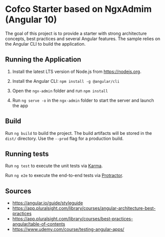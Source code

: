 # Cofco Starter based on NgxAdmim (Angular 10)

The goal of this project is to provide a starter with strong architecture concepts, best practices and several Angular features. The sample relies on the Angular CLI to build the application. 

## Running the Application

1. Install the latest LTS version of Node.js from https://nodejs.org.

1. Install the Angular CLI: `npm install -g @angular/cli`

1. Open the `ngx-admin` folder and run `npm install`

1. Run `ng serve -o` in the `ngx-admin` folder to start the server and launch the app

## Build

Run `ng build` to build the project. The build artifacts will be stored in the `dist/` directory. Use the `--prod` flag for a production build.

## Running tests

Run `ng test` to execute the unit tests via [Karma](https://karma-runner.github.io).

Run `ng e2e` to execute the end-to-end tests via [Protractor](http://www.protractortest.org/).

## Sources

* https://angular.io/guide/styleguide
* https://app.pluralsight.com/library/courses/angular-architecture-best-practices
* https://app.pluralsight.com/library/courses/best-practices-angular/table-of-contents
* https://www.udemy.com/course/testing-angular-apps/
